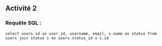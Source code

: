 ## Activité 2

### Requête SQL :
`select users.id as user_id, username, email, s.name as status from users join status s on users.status_id = s.id`

